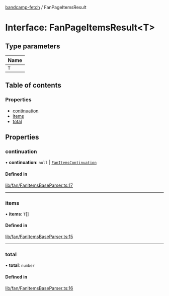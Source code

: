 [bandcamp-fetch](../README.md) / FanPageItemsResult

# Interface: FanPageItemsResult<T\>

## Type parameters

| Name |
| :------ |
| `T` |

## Table of contents

### Properties

- [continuation](FanPageItemsResult.md#continuation)
- [items](FanPageItemsResult.md#items)
- [total](FanPageItemsResult.md#total)

## Properties

### continuation

• **continuation**: ``null`` \| [`FanItemsContinuation`](FanItemsContinuation.md)

#### Defined in

[lib/fan/FanItemsBaseParser.ts:17](https://github.com/patrickkfkan/bandcamp-fetch/blob/eace49c/src/lib/fan/FanItemsBaseParser.ts#L17)

___

### items

• **items**: `T`[]

#### Defined in

[lib/fan/FanItemsBaseParser.ts:15](https://github.com/patrickkfkan/bandcamp-fetch/blob/eace49c/src/lib/fan/FanItemsBaseParser.ts#L15)

___

### total

• **total**: `number`

#### Defined in

[lib/fan/FanItemsBaseParser.ts:16](https://github.com/patrickkfkan/bandcamp-fetch/blob/eace49c/src/lib/fan/FanItemsBaseParser.ts#L16)

